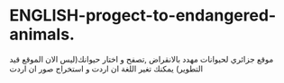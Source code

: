 # ENGLISH-progect-to-endangered-animals.
موقع جزائري لحيوانات مهدد بالانقراض ,تصفح و اختار حيوانك(ليس الان الموقع قيد التطوير) يمكنك تغير اللغة ان اردت و استخراج صور ان اردت 
